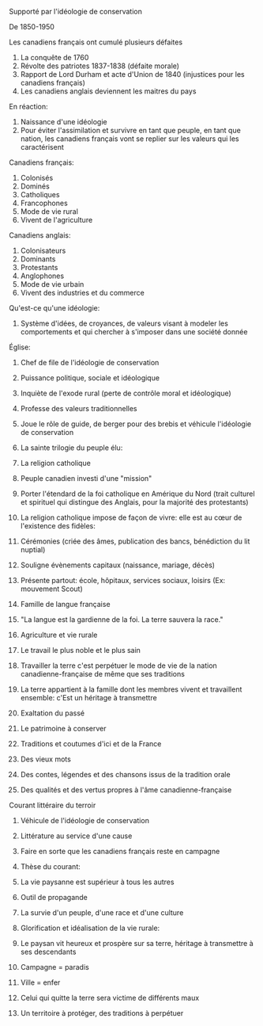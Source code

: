 Supporté par l'idéologie de conservation

De 1850-1950

Les canadiens français ont cumulé plusieurs défaites

1. La conquête de 1760
2. Révolte des patriotes 1837-1838 (défaite morale)
3. Rapport de Lord Durham et acte d'Union de 1840 (injustices pour les canadiens français)
4. Les canadiens anglais deviennent les maitres du pays

En réaction:

1. Naissance d'une idéologie
2. Pour éviter l'assimilation et survivre en tant que peuple, en tant que nation, les canadiens français vont se replier sur les valeurs qui les caractérisent

Canadiens français:

1. Colonisés
2. Dominés
3. Catholiques
4. Francophones
5. Mode de vie rural
6. Vivent de l'agriculture

Canadiens anglais:

1. Colonisateurs
2. Dominants
3. Protestants
4. Anglophones
5. Mode de vie urbain
6. Vivent des industries et du commerce

Qu'est-ce qu'une idéologie:

1. Système d'idées, de croyances, de valeurs visant à modeler les comportements et qui chercher à s'imposer dans une société donnée

Église:

1. Chef de file de l'idéologie de conservation
2. Puissance politique, sociale et idéologique
3. Inquiète de l'exode rural (perte de contrôle moral et idéologique)
4. Professe des valeurs traditionnelles
5. Joue le rôle de guide, de berger pour des brebis et véhicule l'idéologie de conservation
6. La sainte trilogie du peuple élu:

1. La religion catholique

1. Peuple canadien investi d'une "mission"

1. Porter l'étendard de la foi catholique en Amérique du Nord (trait culturel et spirituel qui distingue des Anglais, pour la majorité des protestants)
2. La religion catholique impose de façon de vivre: elle est au cœur de l'existence des fidèles:

1. Cérémonies (criée des âmes, publication des bancs, bénédiction du lit nuptial)
2. Souligne évènements capitaux (naissance, mariage, décès)
3. Présente partout: école, hôpitaux, services sociaux, loisirs (Ex: mouvement Scout)

3. Famille de langue française

1. "La langue est la gardienne de la foi. La terre sauvera la race."

5. Agriculture et vie rurale

1. Le travail le plus noble et le plus sain

1. Travailler la terre c'est perpétuer le mode de vie de la nation canadienne-française de même que ses traditions

3. La terre appartient à la famille dont les membres vivent et travaillent ensemble: c'Est un héritage à transmettre

8. Exaltation du passé

1. Le patrimoine à conserver

1. Traditions et coutumes d'ici et de la France
2. Des vieux mots
3. Des contes, légendes et des chansons issus de la tradition orale
4. Des qualités et des vertus propres à l'âme canadienne-française

Courant littéraire du terroir

1. Véhicule de l'idéologie de conservation
2. Littérature au service d'une cause

1. Faire en sorte que les canadiens français reste en campagne
2. Thèse du courant:

1. La vie paysanne est supérieur à tous les autres

4. Outil de propagande

1. La survie d'un peuple, d'une race et d'une culture
2. Glorification et idéalisation de la vie rurale:

1. Le paysan vit heureux et prospère sur sa terre, héritage à transmettre à ses descendants

4. Campagne = paradis
5. Ville = enfer
6. Celui qui quitte la terre sera victime de différents maux
7. Un territoire à protéger, des traditions à perpétuer